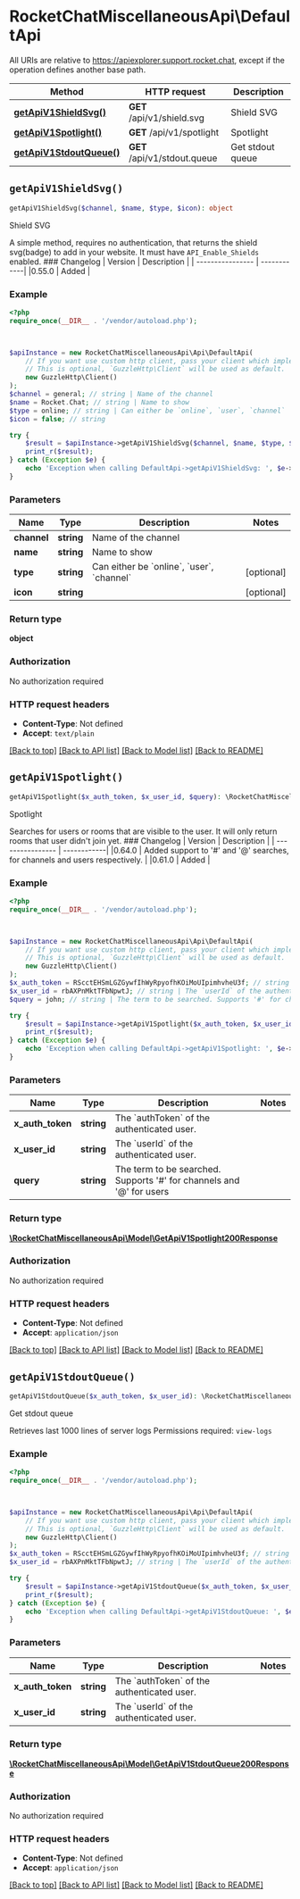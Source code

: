 # RocketChatMiscellaneousApi\DefaultApi

All URIs are relative to https://apiexplorer.support.rocket.chat, except if the operation defines another base path.

| Method | HTTP request | Description |
| ------------- | ------------- | ------------- |
| [**getApiV1ShieldSvg()**](DefaultApi.md#getApiV1ShieldSvg) | **GET** /api/v1/shield.svg | Shield SVG |
| [**getApiV1Spotlight()**](DefaultApi.md#getApiV1Spotlight) | **GET** /api/v1/spotlight | Spotlight |
| [**getApiV1StdoutQueue()**](DefaultApi.md#getApiV1StdoutQueue) | **GET** /api/v1/stdout.queue | Get stdout queue |


## `getApiV1ShieldSvg()`

```php
getApiV1ShieldSvg($channel, $name, $type, $icon): object
```

Shield SVG

A simple method, requires no authentication, that returns the shield svg(badge) to add in your website. It must have `API_Enable_Shields` enabled.  ### Changelog | Version      | Description | | ---------------- | ------------| |0.55.0        | Added       |

### Example

```php
<?php
require_once(__DIR__ . '/vendor/autoload.php');



$apiInstance = new RocketChatMiscellaneousApi\Api\DefaultApi(
    // If you want use custom http client, pass your client which implements `GuzzleHttp\ClientInterface`.
    // This is optional, `GuzzleHttp\Client` will be used as default.
    new GuzzleHttp\Client()
);
$channel = general; // string | Name of the channel
$name = Rocket.Chat; // string | Name to show
$type = online; // string | Can either be `online`, `user`, `channel`
$icon = false; // string

try {
    $result = $apiInstance->getApiV1ShieldSvg($channel, $name, $type, $icon);
    print_r($result);
} catch (Exception $e) {
    echo 'Exception when calling DefaultApi->getApiV1ShieldSvg: ', $e->getMessage(), PHP_EOL;
}
```

### Parameters

| Name | Type | Description  | Notes |
| ------------- | ------------- | ------------- | ------------- |
| **channel** | **string**| Name of the channel | |
| **name** | **string**| Name to show | |
| **type** | **string**| Can either be &#x60;online&#x60;, &#x60;user&#x60;, &#x60;channel&#x60; | [optional] |
| **icon** | **string**|  | [optional] |

### Return type

**object**

### Authorization

No authorization required

### HTTP request headers

- **Content-Type**: Not defined
- **Accept**: `text/plain`

[[Back to top]](#) [[Back to API list]](../../README.md#endpoints)
[[Back to Model list]](../../README.md#models)
[[Back to README]](../../README.md)

## `getApiV1Spotlight()`

```php
getApiV1Spotlight($x_auth_token, $x_user_id, $query): \RocketChatMiscellaneousApi\Model\GetApiV1Spotlight200Response
```

Spotlight

Searches for users or rooms that are visible to the user. It will only return rooms that user didn't join yet.  ### Changelog | Version      | Description | | ---------------- | ------------| |0.64.0       | Added support to '#' and '@' searches, for channels and users respectively.       | |0.61.0      | Added       |

### Example

```php
<?php
require_once(__DIR__ . '/vendor/autoload.php');



$apiInstance = new RocketChatMiscellaneousApi\Api\DefaultApi(
    // If you want use custom http client, pass your client which implements `GuzzleHttp\ClientInterface`.
    // This is optional, `GuzzleHttp\Client` will be used as default.
    new GuzzleHttp\Client()
);
$x_auth_token = RScctEHSmLGZGywfIhWyRpyofhKOiMoUIpimhvheU3f; // string | The `authToken` of the authenticated user.
$x_user_id = rbAXPnMktTFbNpwtJ; // string | The `userId` of the authenticated user.
$query = john; // string | The term to be searched. Supports '#' for channels and '@' for users

try {
    $result = $apiInstance->getApiV1Spotlight($x_auth_token, $x_user_id, $query);
    print_r($result);
} catch (Exception $e) {
    echo 'Exception when calling DefaultApi->getApiV1Spotlight: ', $e->getMessage(), PHP_EOL;
}
```

### Parameters

| Name | Type | Description  | Notes |
| ------------- | ------------- | ------------- | ------------- |
| **x_auth_token** | **string**| The &#x60;authToken&#x60; of the authenticated user. | |
| **x_user_id** | **string**| The &#x60;userId&#x60; of the authenticated user. | |
| **query** | **string**| The term to be searched. Supports &#39;#&#39; for channels and &#39;@&#39; for users | |

### Return type

[**\RocketChatMiscellaneousApi\Model\GetApiV1Spotlight200Response**](../Model/GetApiV1Spotlight200Response.md)

### Authorization

No authorization required

### HTTP request headers

- **Content-Type**: Not defined
- **Accept**: `application/json`

[[Back to top]](#) [[Back to API list]](../../README.md#endpoints)
[[Back to Model list]](../../README.md#models)
[[Back to README]](../../README.md)

## `getApiV1StdoutQueue()`

```php
getApiV1StdoutQueue($x_auth_token, $x_user_id): \RocketChatMiscellaneousApi\Model\GetApiV1StdoutQueue200Response
```

Get stdout queue

Retrieves last 1000 lines of server logs  Permissions required: `view-logs`

### Example

```php
<?php
require_once(__DIR__ . '/vendor/autoload.php');



$apiInstance = new RocketChatMiscellaneousApi\Api\DefaultApi(
    // If you want use custom http client, pass your client which implements `GuzzleHttp\ClientInterface`.
    // This is optional, `GuzzleHttp\Client` will be used as default.
    new GuzzleHttp\Client()
);
$x_auth_token = RScctEHSmLGZGywfIhWyRpyofhKOiMoUIpimhvheU3f; // string | The `authToken` of the authenticated user.
$x_user_id = rbAXPnMktTFbNpwtJ; // string | The `userId` of the authenticated user.

try {
    $result = $apiInstance->getApiV1StdoutQueue($x_auth_token, $x_user_id);
    print_r($result);
} catch (Exception $e) {
    echo 'Exception when calling DefaultApi->getApiV1StdoutQueue: ', $e->getMessage(), PHP_EOL;
}
```

### Parameters

| Name | Type | Description  | Notes |
| ------------- | ------------- | ------------- | ------------- |
| **x_auth_token** | **string**| The &#x60;authToken&#x60; of the authenticated user. | |
| **x_user_id** | **string**| The &#x60;userId&#x60; of the authenticated user. | |

### Return type

[**\RocketChatMiscellaneousApi\Model\GetApiV1StdoutQueue200Response**](../Model/GetApiV1StdoutQueue200Response.md)

### Authorization

No authorization required

### HTTP request headers

- **Content-Type**: Not defined
- **Accept**: `application/json`

[[Back to top]](#) [[Back to API list]](../../README.md#endpoints)
[[Back to Model list]](../../README.md#models)
[[Back to README]](../../README.md)
